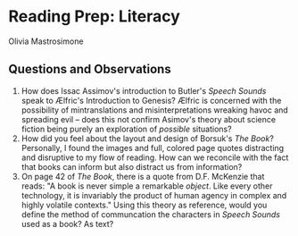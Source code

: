 # Reading Prep: Literacy 

Olivia Mastrosimone

## Questions and Observations 

1. How does Issac Assimov's introduction to Butler's _Speech Sounds_ speak to Ælfric's Introduction to Genesis? Ælfric is concerned with the possibility of mintranslations and misinterpretations wreaking havoc and spreading evil – does this not confirm Asimov's theory about science fiction being purely an exploration of _possible_ situations? 
2. How did you feel about the layout and design of Borsuk's _The Book_? Personally, I found the images and full, colored page quotes distracting and disruptive to my flow of reading. How can we reconcile with the fact that books can inform but also distract us from information? 
3. On page 42 of _The Book_, there is a quote from D.F. McKenzie that reads: "A book is never simple a remarkable _object_. Like every other technology, it is invariably the product of human agency in complex and highly volatile contexts." Using this theory as reference, would you define the method of communcation the characters in _Speech Sounds_ used as a book? As text? 
